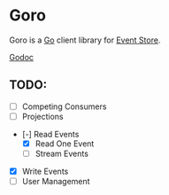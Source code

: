 Goro
====

Goro is a [Go](http://golang.org) client library for [Event Store](http://eventstore.org).

[Godoc](https://godoc.org/github.com/vectorhacker/goro)

TODO:
---

- [ ] Competing Consumers
- [ ] Projections
- [-] Read Events
    - [x] Read One Event
    - [ ] Stream Events
- [x] Write Events
- [ ] User Management